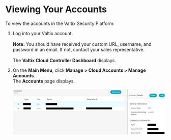 # Viewing Your Accounts
To view the accounts in the Valtix Security Platform:

1. Log into your Valtix account.<br><br>
**Note:** You should have received your custom URL, username, and password in an email. If not, contact your sales representative.<br><br>
The **Valtix Cloud Controller Dashboard** displays.

2. On the **Main Menu**, click **Manage > Cloud Accounts > Manage Accounts**.<br>
The **Accounts** page displays.<br><br>
![Azure Account Information](../img/account1.png)
